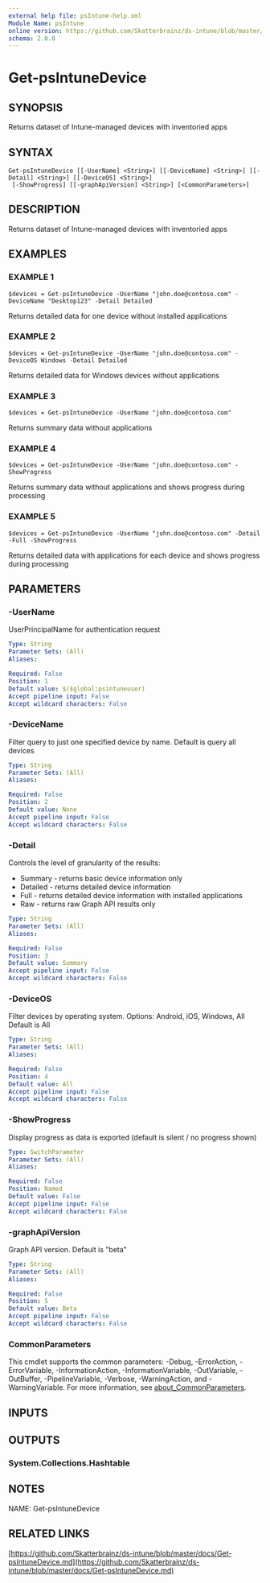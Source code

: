 ```yaml
---
external help file: psIntune-help.xml
Module Name: psIntune
online version: https://github.com/Skatterbrainz/ds-intune/blob/master/docs/Get-psIntuneDevice.md
schema: 2.0.0
---
```


# Get-psIntuneDevice

## SYNOPSIS
Returns dataset of Intune-managed devices with inventoried apps

## SYNTAX

```
Get-psIntuneDevice [[-UserName] <String>] [[-DeviceName] <String>] [[-Detail] <String>] [[-DeviceOS] <String>]
 [-ShowProgress] [[-graphApiVersion] <String>] [<CommonParameters>]
```

## DESCRIPTION
Returns dataset of Intune-managed devices with inventoried apps

## EXAMPLES

### EXAMPLE 1
```
$devices = Get-psIntuneDevice -UserName "john.doe@contoso.com" -DeviceName "Desktop123" -Detail Detailed
```

Returns detailed data for one device without installed applications

### EXAMPLE 2
```
$devices = Get-psIntuneDevice -UserName "john.doe@contoso.com" -DeviceOS Windows -Detail Detailed
```

Returns detailed data for Windows devices without applications

### EXAMPLE 3
```
$devices = Get-psIntuneDevice -UserName "john.doe@contoso.com"
```

Returns summary data without applications

### EXAMPLE 4
```
$devices = Get-psIntuneDevice -UserName "john.doe@contoso.com" -ShowProgress
```

Returns summary data without applications and shows progress during processing

### EXAMPLE 5
```
$devices = Get-psIntuneDevice -UserName "john.doe@contoso.com" -Detail -Full -ShowProgress
```

Returns detailed data with applications for each device and shows progress during processing

## PARAMETERS

### -UserName
UserPrincipalName for authentication request

```yaml
Type: String
Parameter Sets: (All)
Aliases:

Required: False
Position: 1
Default value: $($global:psintuneuser)
Accept pipeline input: False
Accept wildcard characters: False
```

### -DeviceName
Filter query to just one specified device by name.
Default is query all devices

```yaml
Type: String
Parameter Sets: (All)
Aliases:

Required: False
Position: 2
Default value: None
Accept pipeline input: False
Accept wildcard characters: False
```

### -Detail
Controls the level of granularity of the results:
* Summary - returns basic device information only
* Detailed - returns detailed device information
* Full - returns detailed device information with installed applications
* Raw - returns raw Graph API results only

```yaml
Type: String
Parameter Sets: (All)
Aliases:

Required: False
Position: 3
Default value: Summary
Accept pipeline input: False
Accept wildcard characters: False
```

### -DeviceOS
Filter devices by operating system.
Options: Android, iOS, Windows, All
Default is All

```yaml
Type: String
Parameter Sets: (All)
Aliases:

Required: False
Position: 4
Default value: All
Accept pipeline input: False
Accept wildcard characters: False
```

### -ShowProgress
Display progress as data is exported (default is silent / no progress shown)

```yaml
Type: SwitchParameter
Parameter Sets: (All)
Aliases:

Required: False
Position: Named
Default value: False
Accept pipeline input: False
Accept wildcard characters: False
```

### -graphApiVersion
Graph API version.
Default is "beta"

```yaml
Type: String
Parameter Sets: (All)
Aliases:

Required: False
Position: 5
Default value: Beta
Accept pipeline input: False
Accept wildcard characters: False
```

### CommonParameters
This cmdlet supports the common parameters: -Debug, -ErrorAction, -ErrorVariable, -InformationAction, -InformationVariable, -OutVariable, -OutBuffer, -PipelineVariable, -Verbose, -WarningAction, and -WarningVariable. For more information, see [about_CommonParameters](http://go.microsoft.com/fwlink/?LinkID=113216).

## INPUTS

## OUTPUTS

### System.Collections.Hashtable
## NOTES
NAME: Get-psIntuneDevice

## RELATED LINKS

[https://github.com/Skatterbrainz/ds-intune/blob/master/docs/Get-psIntuneDevice.md](https://github.com/Skatterbrainz/ds-intune/blob/master/docs/Get-psIntuneDevice.md)

